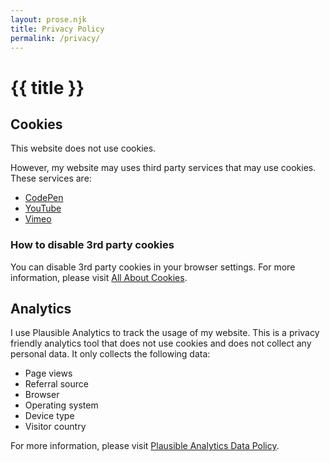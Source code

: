 ```yaml
---
layout: prose.njk
title: Privacy Policy
permalink: /privacy/
---
```


# {{ title }}

## Cookies

This website does not use cookies.

However, my website may uses third party services that may use cookies. These services are:

- [CodePen](https://blog.codepen.io/documentation/privacy-policy/#cookies)
- [YouTube](https://policies.google.com/privacy?hl=en)
- [Vimeo](https://vimeo.com/privacy)

### How to disable 3rd party cookies

You can disable 3rd party cookies in your browser settings.
For more information, please visit [All About Cookies](https://www.allaboutcookies.org/manage-cookies/).

## Analytics

I use Plausible Analytics to track the usage of my website.
This is a privacy friendly analytics tool that does not use cookies and does not collect any personal data.
It only collects the following data:

- Page views
- Referral source
- Browser
- Operating system
- Device type
- Visitor country

For more information, please visit [Plausible Analytics Data Policy](https://plausible.io/data-policy).

